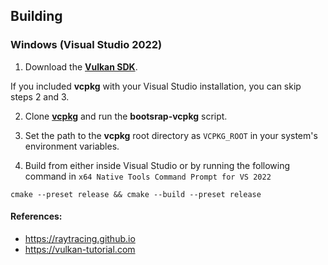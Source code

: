 ## Building

### Windows (Visual Studio 2022)

1. Download the **[Vulkan SDK](https://vulkan.lunarg.com)**.

If you included **vcpkg** with your Visual Studio installation, you can skip steps 2 and 3.

2. Clone **[vcpkg](https://github.com/microsoft/vcpkg)** and run the **bootsrap-vcpkg** script.
3. Set the path to the **vcpkg** root directory as `VCPKG_ROOT` in your system's environment variables.

4. Build from either inside Visual Studio or by running the following command in `x64 Native Tools Command Prompt for VS 2022`

```
cmake --preset release && cmake --build --preset release
```

#### References:
- https://raytracing.github.io
- https://vulkan-tutorial.com
